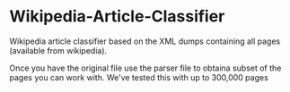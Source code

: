 # Wikipedia-Article-Classifier

Wikipedia article classifier based on the XML dumps containing all pages (available from wikipedia).

Once you have the original file use the parser file to obtaina subset of the pages you can work with. We've tested this with up to 300,000 pages
